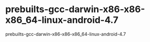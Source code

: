 prebuilts-gcc-darwin-x86-x86-x86_64-linux-android-4.7
=====================================================

prebuilts-gcc-darwin-x86-x86-x86_64-linux-android-4.7
